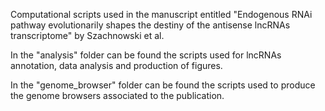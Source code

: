 Computational scripts used in the manuscript entitled "Endogenous RNAi pathway evolutionarily shapes the destiny of the antisense lncRNAs transcriptome" by Szachnowski et al.

In the "analysis" folder can be found the scripts used for lncRNAs annotation, data analysis and production of figures.

In the "genome_browser" folder can be found the scripts used to produce the genome browsers associated to the publication.
